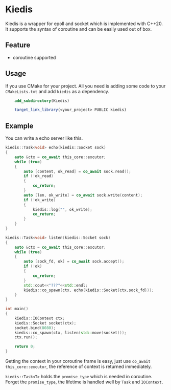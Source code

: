 # Kiedis

Kiedis is a wrapper for epoll and socket which is implemented with C++20. It supports the syntax of coroutine and can be easily used out of box.

## Feature
- coroutine supported

## Usage

If you use CMake for your project. All you need is adding some code to your `CMakeLists.txt` and add `kiedis` as a dependency.

```cmake
    add_subdirectory(Kiedis)

    target_link_library(<your_project> PUBLIC kiedis)
```

## Example
You can write a echo server like this.

```c++
kiedis::Task<void> echo(kiedis::Socket sock)
{
    auto &ctx = co_await this_core::excutor;
    while (true)
    {
        auto [content, ok_read] = co_await sock.read();
        if (!ok_read)
        {
            co_return;
        }
        auto [len, ok_write] = co_await sock.write(content);
        if (!ok_write)
        {
            kiedis::log("", ok_write);
            co_return;
        }
    }
}

kiedis::Task<void> listen(kiedis::Socket sock)
{
    auto &ctx = co_await this_core::excutor;
    while (true)
    {
        auto [sock_fd, ok] = co_await sock.accept();
        if (!ok)
        {
            co_return;
        }
        std::cout<<"???"<<std::endl;
        kiedis::co_spawn(ctx, echo(kiedis::Socket{ctx,sock_fd}));
    }
}

int main()
{
    kiedis::IOContext ctx;
    kiedis::Socket socket(ctx);
    socket.bind(8080);
    kiedis::co_spawn(ctx, listen(std::move(socket)));
    ctx.run();

    return 0;
}

```
Getting the context in your coroutine frame is easy, just use `co_await this_core::excutor`, the reference of context is returned immediately.

`kiedis::Task<T>` holds the `promise_type` which is needed in coroutine. Forget the `promise_type`, the lifetime is handled well by `Task` and `IOContext`.

